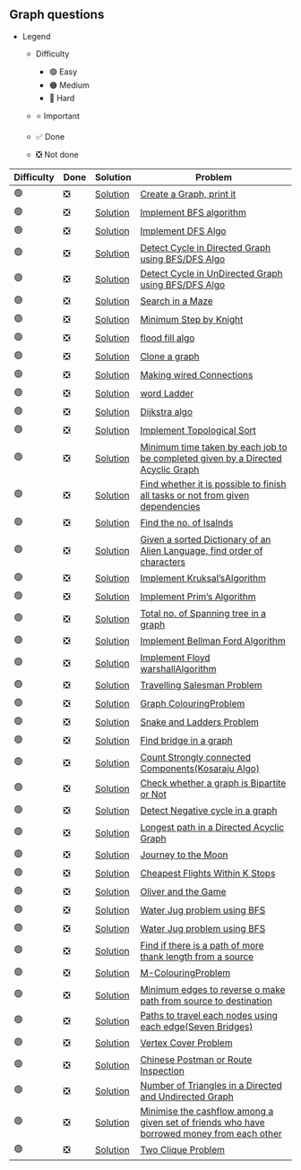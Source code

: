 ## Graph questions

- Legend
    - Difficulty
        - :green_circle: Easy
        - :orange_circle: Medium
        - :red_circle: Hard

    - :star: Important
    - :white_check_mark: Done
    - :negative_squared_cross_mark: Not done


| Difficulty       | Done                          | Solution  | Problem                                                                                                                                                                                                                                                                                                            |
| -------------    | ------------------------------ | -------- | ------------------------------------------------------------------------------------------------------------------------------------------------------------------------------------------------------------------------------------------------------------------------------------------------------------------ |
| :green_circle:     | :negative_squared_cross_mark:  | [Solution](ReverseAnArray.java) |[Create a Graph, print it](https://1drv.ms/t/s!AqTOHFO77CqEiRua06v1PATyiFg5)
| :green_circle:     | :negative_squared_cross_mark:  | [Solution](ReverseAnArray.java) |[Implement BFS algorithm](https://practice.geeksforgeeks.org/problems/bfs-traversal-of-graph/1)
| :green_circle:     | :negative_squared_cross_mark:  | [Solution](ReverseAnArray.java) |[Implement DFS Algo](https://www.geeksforgeeks.org/depth-first-search-or-dfs-for-a-graph/)
| :green_circle:     | :negative_squared_cross_mark:  | [Solution](ReverseAnArray.java) |[Detect Cycle in Directed Graph using BFS/DFS Algo](https://www.geeksforgeeks.org/detect-cycle-in-a-graph/)
| :green_circle:     | :negative_squared_cross_mark:  | [Solution](ReverseAnArray.java) |[Detect Cycle in UnDirected Graph using BFS/DFS Algo](https://practice.geeksforgeeks.org/problems/detect-cycle-in-an-undirected-graph/1)
| :green_circle:     | :negative_squared_cross_mark:  | [Solution](ReverseAnArray.java) |[Search in a Maze](https://practice.geeksforgeeks.org/problems/rat-in-a-maze-problem/1)
| :green_circle:     | :negative_squared_cross_mark:  | [Solution](ReverseAnArray.java) |[Minimum Step by Knight](https://practice.geeksforgeeks.org/problems/steps-by-knight/0)
| :green_circle:     | :negative_squared_cross_mark:  | [Solution](ReverseAnArray.java) |[flood fill algo](https://leetcode.com/problems/flood-fill/)
| :green_circle:     | :negative_squared_cross_mark:  | [Solution](ReverseAnArray.java) |[Clone a graph](https://leetcode.com/problems/clone-graph/)
| :green_circle:     | :negative_squared_cross_mark:  | [Solution](ReverseAnArray.java) |[Making wired Connections](https://leetcode.com/problems/number-of-operations-to-make-network-connected/)
| :green_circle:     | :negative_squared_cross_mark:  | [Solution](ReverseAnArray.java) |[word Ladder](https://leetcode.com/problems/word-ladder/)
| :green_circle:     | :negative_squared_cross_mark:  | [Solution](ReverseAnArray.java) |[Dijkstra algo](https://www.geeksforgeeks.org/dijkstras-shortest-path-algorithm-greedy-algo-7/)
| :green_circle:     | :negative_squared_cross_mark:  | [Solution](ReverseAnArray.java) |[Implement Topological Sort](https://practice.geeksforgeeks.org/problems/topological-sort/1)
| :green_circle:     | :negative_squared_cross_mark:  | [Solution](ReverseAnArray.java) |[Minimum time taken by each job to be completed given by a Directed Acyclic Graph](https://www.geeksforgeeks.org/minimum-time-taken-by-each-job-to-be-completed-given-by-a-directed-acyclic-graph/)
| :green_circle:     | :negative_squared_cross_mark:  | [Solution](ReverseAnArray.java) |[Find whether it is possible to finish all tasks or not from given dependencies](https://www.geeksforgeeks.org/find-whether-it-is-possible-to-finish-all-tasks-or-not-from-given-dependencies/)
| :green_circle:     | :negative_squared_cross_mark:  | [Solution](ReverseAnArray.java) |[Find the no. of Isalnds](https://practice.geeksforgeeks.org/problems/find-the-number-of-islands/1)
| :green_circle:     | :negative_squared_cross_mark:  | [Solution](ReverseAnArray.java) |[Given a sorted Dictionary of an Alien Language, find order of characters](https://practice.geeksforgeeks.org/problems/alien-dictionary/1)
| :green_circle:     | :negative_squared_cross_mark:  | [Solution](ReverseAnArray.java) |[Implement Kruksal’sAlgorithm](https://www.geeksforgeeks.org/kruskals-minimum-spanning-tree-algorithm-greedy-algo-2/)
| :green_circle:     | :negative_squared_cross_mark:  | [Solution](ReverseAnArray.java) |[Implement Prim’s Algorithm](https://www.geeksforgeeks.org/prims-minimum-spanning-tree-mst-greedy-algo-5/)
| :green_circle:     | :negative_squared_cross_mark:  | [Solution](ReverseAnArray.java) |[Total no. of Spanning tree in a graph](https://www.geeksforgeeks.org/total-number-spanning-trees-graph/)
| :green_circle:     | :negative_squared_cross_mark:  | [Solution](ReverseAnArray.java) |[Implement Bellman Ford Algorithm](https://practice.geeksforgeeks.org/problems/negative-weight-cycle/0)
| :green_circle:     | :negative_squared_cross_mark:  | [Solution](ReverseAnArray.java) |[Implement Floyd warshallAlgorithm](https://practice.geeksforgeeks.org/problems/implementing-floyd-warshall/0)
| :green_circle:     | :negative_squared_cross_mark:  | [Solution](ReverseAnArray.java) |[Travelling Salesman Problem](https://www.geeksforgeeks.org/travelling-salesman-problem-set-1/)
| :green_circle:     | :negative_squared_cross_mark:  | [Solution](ReverseAnArray.java) |[Graph ColouringProblem](https://www.geeksforgeeks.org/graph-coloring-applications/#:~:text=Graph%20coloring%20problem%20is%20to,are%20colored%20using%20same%20color.)
| :green_circle:     | :negative_squared_cross_mark:  | [Solution](ReverseAnArray.java) |[Snake and Ladders Problem](https://leetcode.com/problems/snakes-and-ladders/)
| :green_circle:     | :negative_squared_cross_mark:  | [Solution](ReverseAnArray.java) |[Find bridge in a graph](https://www.geeksforgeeks.org/bridge-in-a-graph/)
| :green_circle:     | :negative_squared_cross_mark:  | [Solution](ReverseAnArray.java) |[Count Strongly connected Components(Kosaraju Algo)](https://practice.geeksforgeeks.org/problems/strongly-connected-components-kosarajus-algo/1)
| :green_circle:     | :negative_squared_cross_mark:  | [Solution](ReverseAnArray.java) |[Check whether a graph is Bipartite or Not](https://www.geeksforgeeks.org/bipartite-graph/)
| :green_circle:     | :negative_squared_cross_mark:  | [Solution](ReverseAnArray.java) |[Detect Negative cycle in a graph](https://www.geeksforgeeks.org/detect-negative-cycle-graph-bellman-ford/)
| :green_circle:     | :negative_squared_cross_mark:  | [Solution](ReverseAnArray.java) |[Longest path in a Directed Acyclic Graph](https://www.geeksforgeeks.org/find-longest-path-directed-acyclic-graph/)
| :green_circle:     | :negative_squared_cross_mark:  | [Solution](ReverseAnArray.java) |[Journey to the Moon](https://www.hackerrank.com/challenges/journey-to-the-moon/problem)
| :green_circle:     | :negative_squared_cross_mark:  | [Solution](ReverseAnArray.java) |[Cheapest Flights Within K Stops](https://leetcode.com/problems/cheapest-flights-within-k-stops/description/)
| :green_circle:     | :negative_squared_cross_mark:  | [Solution](ReverseAnArray.java) |[Oliver and the Game](https://www.hackerearth.com/practice/algorithms/graphs/topological-sort/practice-problems/algorithm/oliver-and-the-game-3/)
| :green_circle:     | :negative_squared_cross_mark:  | [Solution](ReverseAnArray.java) |[Water Jug problem using BFS](https://www.geeksforgeeks.org/water-jug-problem-using-bfs/)
| :green_circle:     | :negative_squared_cross_mark:  | [Solution](ReverseAnArray.java) |[Water Jug problem using BFS](https://www.geeksforgeeks.org/water-jug-problem-using-bfs/)
| :green_circle:     | :negative_squared_cross_mark:  | [Solution](ReverseAnArray.java) |[Find if there is a path of more thank length from a source](https://www.geeksforgeeks.org/find-if-there-is-a-path-of-more-than-k-length-from-a-source/)
| :green_circle:     | :negative_squared_cross_mark:  | [Solution](ReverseAnArray.java) |[M-ColouringProblem](https://practice.geeksforgeeks.org/problems/m-coloring-problem/0)
| :green_circle:     | :negative_squared_cross_mark:  | [Solution](ReverseAnArray.java) |[Minimum edges to reverse o make path from source to destination](https://www.geeksforgeeks.org/minimum-edges-reverse-make-path-source-destination/)
| :green_circle:     | :negative_squared_cross_mark:  | [Solution](ReverseAnArray.java) |[Paths to travel each nodes using each edge(Seven Bridges)](https://www.geeksforgeeks.org/paths-travel-nodes-using-edgeseven-bridges-konigsberg/)
| :green_circle:     | :negative_squared_cross_mark:  | [Solution](ReverseAnArray.java) |[Vertex Cover Problem](https://www.geeksforgeeks.org/vertex-cover-problem-set-1-introduction-approximate-algorithm-2/)
| :green_circle:     | :negative_squared_cross_mark:  | [Solution](ReverseAnArray.java) |[Chinese Postman or Route Inspection](https://www.geeksforgeeks.org/chinese-postman-route-inspection-set-1-introduction/)
| :green_circle:     | :negative_squared_cross_mark:  | [Solution](ReverseAnArray.java) |[Number of Triangles in a Directed and Undirected Graph](https://www.geeksforgeeks.org/number-of-triangles-in-directed-and-undirected-graphs/)
| :green_circle:     | :negative_squared_cross_mark:  | [Solution](ReverseAnArray.java) |[Minimise the cashflow among a given set of friends who have borrowed money from each other](https://www.geeksforgeeks.org/minimize-cash-flow-among-given-set-friends-borrowed-money/)
| :green_circle:     | :negative_squared_cross_mark:  | [Solution](ReverseAnArray.java) |[Two Clique Problem](https://www.geeksforgeeks.org/two-clique-problem-check-graph-can-divided-two-cliques/)                                                                                                                                                                                                        
                                                                                                                                                                                                                                                                                                                  
          